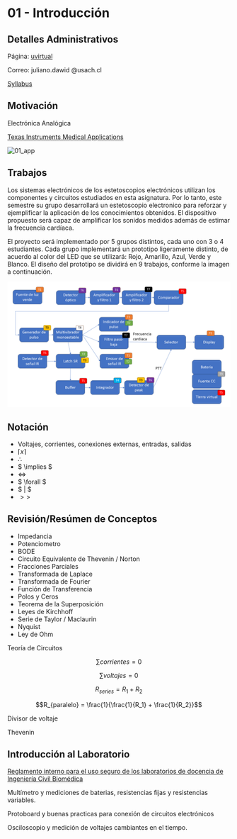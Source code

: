 # 01 - Introducción

## Detalles Administrativos

Página: [uvirtual](https://uvirtual.usach.cl/moodle/course/view.php?id=42497)

Correo: juliano.dawid @usach.cl

[Syllabus](../README.md)

## Motivación

Electrónica Analógica

[Texas Instruments Medical Applications](https://www.ti.com/applications/industrial/medical/overview.html)

![01_app](../img/01_aplicaciones6.jpg)

## Trabajos


Los sistemas electrónicos de los estetoscopios electrónicos utilizan los componentes y circuitos estudiados en esta asignatura. Por lo tanto, este semestre su grupo desarrollará un estetoscopio electronico para reforzar y ejemplificar la aplicación de los conocimientos obtenidos. El dispositivo propuesto será capaz de amplificar los sonidos medidos además de estimar la frecuencia cardíaca.

El proyecto será implementado por 5 grupos distintos, cada uno con 3 o 4 estudiantes. Cada grupo implementará un prototipo ligeramente distinto, de acuerdo al color del LED que se utilizará: Rojo, Amarillo, Azul, Verde y Blanco. El diseño del prototipo se dividirá en 9 trabajos, conforme la imagen a continuación.

![TX](../img/TX.png)

## Notación

- Voltajes, corrientes, conexiones externas, entradas, salidas
- $\lceil x \rceil$
- $\therefore$
- $ \implies $
- $\iff$
- $ \forall $
- $ | $
- $>>$

## Revisión/Resúmen de Conceptos

- Impedancia
- Potenciometro
- BODE
- Circuito Equivalente de Thevenin / Norton
- Fracciones Parciales
- Transformada de Laplace
- Transformada de Fourier
- Función de Transferencia
- Polos y Ceros
- Teorema de la Superposición
- Leyes de Kirchhoff
- Serie de Taylor / Maclaurin
- Nyquist
- Ley de Ohm

Teoría de Circuitos

$$\sum{corrientes} = 0$$

$$\sum{voltajes} = 0$$

$$R_{series} = R_1 + R_2$$

$$R_{paralelo} = \frac{1}{\frac{1}{R_1} + \frac{1}{R_2}}$$

Divisor de voltaje

Thevenin

## Introducción al Laboratorio

[Reglamento interno para el uso seguro de los laboratorios de docencia de Ingeniería Civil Biomédica](https://www.ingenieriabiomedica.usach.cl/sites/ing-civil-biomedica/files/laboratorio_cero_usach_biomedica.pdf)

Multímetro y mediciones de baterias, resistencias fijas y resistencias variables.

Protoboard y buenas practicas para conexión de circuitos electrónicos

Osciloscopio y medición de voltajes cambiantes en el tiempo.
